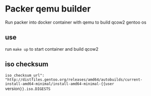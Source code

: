 # Packer qemu builder

Run packer into docker container with qemu to build qcow2 gentoo os

## use

run `make up` to start container and build qcow2 

## iso checksum

`iso_checksum_url": "http://distfiles.gentoo.org/releases/amd64/autobuilds/current-install-amd64-minimal/install-amd64-minimal-{{user `version`}}.iso.DIGESTS`